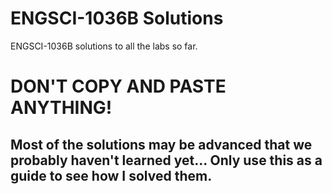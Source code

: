 # ENGSCI-1036B Solutions
ENGSCI-1036B solutions to all the labs so far. 

# DON'T COPY AND PASTE ANYTHING! 

## Most of the solutions may be advanced that we probably haven't learned yet... Only use this as a guide to see how I solved them.
